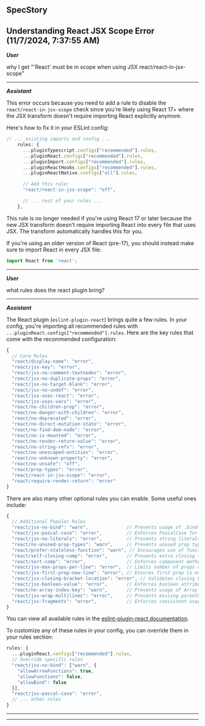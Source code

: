 ## SpecStory

## Understanding React JSX Scope Error (11/7/2024, 7:37:55 AM)

_**User**_

why I get "'React' must be in scope when using JSX                                                                                                                                                                                      react/react-in-jsx-scope"

---

_**Assistant**_

This error occurs because you need to add a rule to disable the `react/react-in-jsx-scope` check since you're likely using React 17+ where the JSX transform doesn't require importing React explicitly anymore.

Here's how to fix it in your ESLint config:

```javascript:eslint.config.mjs
// ... existing imports and config ...
    rules: {
      ...pluginTypescript.configs["recommended"].rules,
      ...pluginReact.configs["recommended"].rules,
      ...pluginImport.configs["recommended"].rules,
      ...pluginReactHooks.configs["recommended"].rules,
      ...pluginReactNative.configs["all"].rules,

      // Add this rule:
      "react/react-in-jsx-scope": "off",

      // ... rest of your rules ...
    },
```

This rule is no longer needed if you're using React 17 or later because the new JSX transform doesn't require importing React into every file that uses JSX. The transform automatically handles this for you.

If you're using an older version of React (pre-17), you should instead make sure to import React in every JSX file:

```typescript
import React from 'react';
```

---

_**User**_

what rules does the react plugin bring?

---

_**Assistant**_

The React plugin (`eslint-plugin-react`) brings quite a few rules. In your config, you're importing all recommended rules with `...pluginReact.configs["recommended"].rules`. Here are the key rules that come with the recommended configuration:

```javascript
{
  // Core Rules
  "react/display-name": "error",
  "react/jsx-key": "error",
  "react/jsx-no-comment-textnodes": "error",
  "react/jsx-no-duplicate-props": "error",
  "react/jsx-no-target-blank": "error",
  "react/jsx-no-undef": "error",
  "react/jsx-uses-react": "error",
  "react/jsx-uses-vars": "error",
  "react/no-children-prop": "error",
  "react/no-danger-with-children": "error",
  "react/no-deprecated": "error",
  "react/no-direct-mutation-state": "error",
  "react/no-find-dom-node": "error",
  "react/no-is-mounted": "error",
  "react/no-render-return-value": "error",
  "react/no-string-refs": "error",
  "react/no-unescaped-entities": "error",
  "react/no-unknown-property": "error",
  "react/no-unsafe": "off",
  "react/prop-types": "error",
  "react/react-in-jsx-scope": "error",
  "react/require-render-return": "error"
}
```

There are also many other optional rules you can enable. Some useful ones include:

```javascript
{
  // Additional Popular Rules
  "react/jsx-no-bind": "warn",              // Prevents usage of .bind() or arrow functions in JSX props
  "react/jsx-pascal-case": "error",         // Enforces PascalCase for components
  "react/jsx-no-literals": "error",         // Prevents string literals in JSX
  "react/no-unused-prop-types": "warn",     // Prevents unused prop types
  "react/prefer-stateless-function": "warn", // Encourages use of functional components
  "react/self-closing-comp": "error",       // Prevents extra closing tags for components without children
  "react/sort-comp": "error",               // Enforces component method order
  "react/jsx-max-props-per-line": "error",  // Limits number of props on a single line in JSX
  "react/jsx-first-prop-new-line": "error", // Ensures first prop is on a new line when props span multiple lines
  "react/jsx-closing-bracket-location": "error", // Validates closing bracket location in JSX
  "react/jsx-boolean-value": "error",       // Enforces boolean attributes notation in JSX
  "react/no-array-index-key": "warn",       // Prevents usage of Array index in keys
  "react/jsx-wrap-multilines": "error",     // Prevents missing parentheses around multilines JSX
  "react/jsx-fragments": "error",           // Enforces consistent usage of Fragment syntax
}
```

You can view all available rules in the [eslint-plugin-react documentation](https://github.com/jsx-eslint/eslint-plugin-react/tree/master/docs/rules).

To customize any of these rules in your config, you can override them in your rules section:

```javascript:eslint.config.mjs
rules: {
  ...pluginReact.configs["recommended"].rules,
  // Override specific rules
  "react/jsx-no-bind": ["warn", {
    "allowArrowFunctions": true,
    "allowFunctions": false,
    "allowBind": false
  }],
  "react/jsx-pascal-case": "error",
  // ... other rules
}
```

---



---


